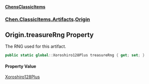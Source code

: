 
#### [ChensClassicItems](./index 'index')

### [Chen.ClassicItems.Artifacts](./Chen-ClassicItems-Artifacts 'Chen.ClassicItems.Artifacts').[Origin](./Chen-ClassicItems-Artifacts-Origin 'Chen.ClassicItems.Artifacts.Origin')

## Origin.treasureRng Property
The RNG used for this artifact.  
```csharp
public static global::Xoroshiro128Plus treasureRng { get; set; }
```

#### Property Value
[Xoroshiro128Plus](https://docs.microsoft.com/en-us/dotnet/api/Xoroshiro128Plus 'Xoroshiro128Plus')  
